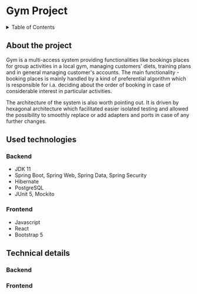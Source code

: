 # Gym Project

<details>
  <summary>Table of Contents</summary>
  <ol>
    <li>
      <a href="#about-the-project">About The Project</a>
    </li>
    <li>
      <a href="#used-technologies">Used technologies</a>
      <ul>
        <li><a href="#backend">Backend</a></li>
        <li><a href="#frontend">Frontend</a></li>
      </ul>
    </li>
    <li>
      <a href="#technical-details">Technical details</a>
      <ul>
        <li><a href="#backend">Backend</a></li>
        <li><a href="#frontend">Frontend</a></li>
      </ul>
    </li>
  </ol>
</details>

## About the project
Gym is a multi-access system providing functionalities like bookings places for group activities in a local gym, managing customers' diets, training plans and
in general managing customer's accounts.
The main functionality - booking places is mainly handled by a kind of preferential algorithm which is responsible for i.a.
deciding about the order of booking in case of considerable interest in particular activities. 

The architecture of the system is also worth pointing out. It is driven by hexagonal architecture which facilitated easier isolated testing and allowed the possibility
to smoothly replace or add adapters and ports in case of any further changes. 
## Used technologies

### Backend

* JDK 11
* Spring Boot, Spring Web, Spring Data, Spring Security
* Hibernate
* PostgreSQL
* JUnit 5, Mockito 

### Frontend

* Javascript
* React
* Bootstrap 5

## Technical details

### Backend

### Frontend
